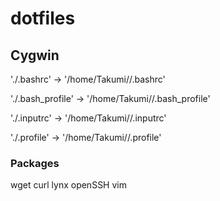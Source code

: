 # dotfiles

## Cygwin

'./.bashrc' -> '/home/Takumi//.bashrc'

'./.bash_profile' -> '/home/Takumi//.bash_profile'

'./.inputrc' -> '/home/Takumi//.inputrc'

'./.profile' -> '/home/Takumi//.profile'

### Packages

wget
curl
lynx
openSSH
vim


